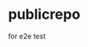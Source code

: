 # publicrepo
for e2e test












































































































































































